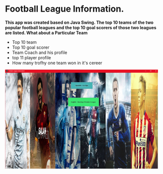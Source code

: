 # Football League Information.

**This app was created based on Java Swing. The top 10 teams of the two popular football leagues and the top 10 goal scorers of those two leagues are listed. What about a Particular Team**

 - Top 10 team
 - Top 10 goal scorer
 - Team Coach and his profile
 - top 11 player profile
 - How many trofhy one team won in it's cereer 
 
 ![](https://raw.githubusercontent.com/LIMON100/Football-League-Information/master/images/1.PNG)

